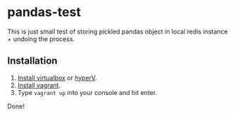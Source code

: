 # pandas-test
This is just small test of storing pickled pandas object in local redis
instance + undoing the process.

## Installation
1. [Install virtualbox](https://www.virtualbox.org/) or [hyperV](https://technet.microsoft.com/en-us/library/hh846766(v=ws.11).aspx).
1. [Install vagrant](https://www.vagrantup.com/).
1. Type `vagrant up` into your console and hit enter.

Done!
